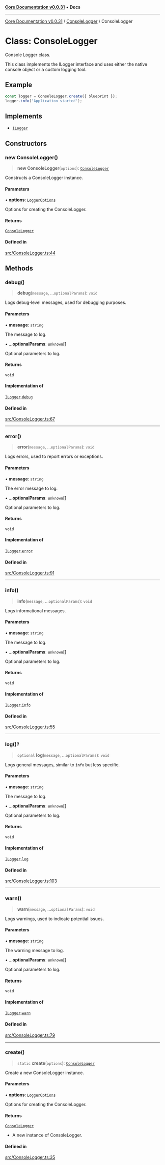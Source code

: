 [**Core Documentation v0.0.31**](../../README.md) • **Docs**

***

[Core Documentation v0.0.31](../../modules.md) / [ConsoleLogger](../README.md) / ConsoleLogger

# Class: ConsoleLogger

Console Logger class.

This class implements the ILogger interface and uses either the native console object or a custom logging tool.

## Example

```typescript
const logger = ConsoleLogger.create({ blueprint });
logger.info('Application started');
```

## Implements

- [`ILogger`](../../definitions/interfaces/ILogger.md)

## Constructors

### new ConsoleLogger()

> **new ConsoleLogger**(`options`): [`ConsoleLogger`](ConsoleLogger.md)

Constructs a ConsoleLogger instance.

#### Parameters

• **options**: [`LoggerOptions`](../interfaces/LoggerOptions.md)

Options for creating the ConsoleLogger.

#### Returns

[`ConsoleLogger`](ConsoleLogger.md)

#### Defined in

[src/ConsoleLogger.ts:44](https://github.com/stonemjs/core/blob/a25677efd9a5f5a45cc90fda3ed3e87df97e6124/src/ConsoleLogger.ts#L44)

## Methods

### debug()

> **debug**(`message`, ...`optionalParams`): `void`

Logs debug-level messages, used for debugging purposes.

#### Parameters

• **message**: `string`

The message to log.

• ...**optionalParams**: `unknown`[]

Optional parameters to log.

#### Returns

`void`

#### Implementation of

[`ILogger`](../../definitions/interfaces/ILogger.md).[`debug`](../../definitions/interfaces/ILogger.md#debug)

#### Defined in

[src/ConsoleLogger.ts:67](https://github.com/stonemjs/core/blob/a25677efd9a5f5a45cc90fda3ed3e87df97e6124/src/ConsoleLogger.ts#L67)

***

### error()

> **error**(`message`, ...`optionalParams`): `void`

Logs errors, used to report errors or exceptions.

#### Parameters

• **message**: `string`

The error message to log.

• ...**optionalParams**: `unknown`[]

Optional parameters to log.

#### Returns

`void`

#### Implementation of

[`ILogger`](../../definitions/interfaces/ILogger.md).[`error`](../../definitions/interfaces/ILogger.md#error)

#### Defined in

[src/ConsoleLogger.ts:91](https://github.com/stonemjs/core/blob/a25677efd9a5f5a45cc90fda3ed3e87df97e6124/src/ConsoleLogger.ts#L91)

***

### info()

> **info**(`message`, ...`optionalParams`): `void`

Logs informational messages.

#### Parameters

• **message**: `string`

The message to log.

• ...**optionalParams**: `unknown`[]

Optional parameters to log.

#### Returns

`void`

#### Implementation of

[`ILogger`](../../definitions/interfaces/ILogger.md).[`info`](../../definitions/interfaces/ILogger.md#info)

#### Defined in

[src/ConsoleLogger.ts:55](https://github.com/stonemjs/core/blob/a25677efd9a5f5a45cc90fda3ed3e87df97e6124/src/ConsoleLogger.ts#L55)

***

### log()?

> `optional` **log**(`message`, ...`optionalParams`): `void`

Logs general messages, similar to `info` but less specific.

#### Parameters

• **message**: `string`

The message to log.

• ...**optionalParams**: `unknown`[]

Optional parameters to log.

#### Returns

`void`

#### Implementation of

[`ILogger`](../../definitions/interfaces/ILogger.md).[`log`](../../definitions/interfaces/ILogger.md#log)

#### Defined in

[src/ConsoleLogger.ts:103](https://github.com/stonemjs/core/blob/a25677efd9a5f5a45cc90fda3ed3e87df97e6124/src/ConsoleLogger.ts#L103)

***

### warn()

> **warn**(`message`, ...`optionalParams`): `void`

Logs warnings, used to indicate potential issues.

#### Parameters

• **message**: `string`

The warning message to log.

• ...**optionalParams**: `unknown`[]

Optional parameters to log.

#### Returns

`void`

#### Implementation of

[`ILogger`](../../definitions/interfaces/ILogger.md).[`warn`](../../definitions/interfaces/ILogger.md#warn)

#### Defined in

[src/ConsoleLogger.ts:79](https://github.com/stonemjs/core/blob/a25677efd9a5f5a45cc90fda3ed3e87df97e6124/src/ConsoleLogger.ts#L79)

***

### create()

> `static` **create**(`options`): [`ConsoleLogger`](ConsoleLogger.md)

Create a new ConsoleLogger instance.

#### Parameters

• **options**: [`LoggerOptions`](../interfaces/LoggerOptions.md)

Options for creating the ConsoleLogger.

#### Returns

[`ConsoleLogger`](ConsoleLogger.md)

- A new instance of ConsoleLogger.

#### Defined in

[src/ConsoleLogger.ts:35](https://github.com/stonemjs/core/blob/a25677efd9a5f5a45cc90fda3ed3e87df97e6124/src/ConsoleLogger.ts#L35)
